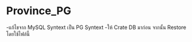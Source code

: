 # Province_PG

-แก้ไขจาก MySQL Syntext เป็น PG Syntext 
-ให้ Crate DB มาก่อน จากนั้น Restore โดยใช้ไฟล์นี้
